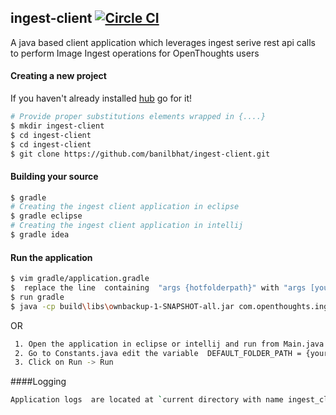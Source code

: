 ## ingest-client [![Circle CI](https://circleci.com/gh/Openthoughts/ingest-client.svg?style=svg&circle-token=b09769767a6d92766ba7f43142292bb4a32686af)](https://circleci.com/gh/Openthoughts/dam-ingest-client)

A java based client application which leverages ingest serive rest api calls to perform Image Ingest operations for OpenThoughts users  

#### Creating a new project

If you haven't already installed [hub](https://github.com/github/hub) go for it!

```bash
# Provide proper substitutions elements wrapped in {....}
$ mkdir ingest-client
$ cd ingest-client
$ cd ingest-client
$ git clone https://github.com/banilbhat/ingest-client.git

```

#### Building your source
```bash
$ gradle
# Creating the ingest client application in eclipse
$ gradle eclipse
# Creating the ingest client application in intellij
$ gradle idea
```

#### Run the application 

```bash   
$ vim gradle/application.gradle
$  replace the line  containing  "args {hotfolderpath}" with "args [yourhotfolderpath]"
$ run gradle
$ java -cp build\libs\ownbackup-1-SNAPSHOT-all.jar com.openthoughts.ingest.client.Main [upload_folder_path]
 ```
   OR
```bash 
 1. Open the application in eclipse or intellij and run from Main.java via eclipse/intellij editor
 2. Go to Constants.java edit the variable  DEFAULT_FOLDER_PATH = {yourhotfolder};
 3. Click on Run -> Run
 ```
####Logging
```bash
Application logs  are located at `current directory with name ingest_client.log

```


